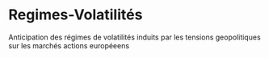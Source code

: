 # Regimes-Volatilités
Anticipation des régimes de volatilités induits par les tensions geopolitiques sur les marchés actions européeens
